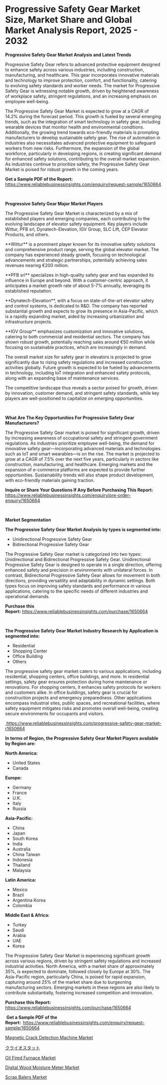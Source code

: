<p><h1>Progressive Safety Gear Market Size, Market Share and Global Market Analysis Report, 2025 - 2032</h1></p><p><strong>Progressive Safety Gear Market Analysis and Latest Trends</strong></p>
<p><p>Progressive Safety Gear refers to advanced protective equipment designed to enhance safety across various industries, including construction, manufacturing, and healthcare. This gear incorporates innovative materials and technology to improve protection, comfort, and functionality, catering to evolving safety standards and worker needs. The market for Progressive Safety Gear is witnessing notable growth, driven by heightened awareness of workplace safety, stringent regulations, and an increasing emphasis on employee well-being. </p><p>The Progressive Safety Gear Market is expected to grow at a CAGR of 14.2% during the forecast period. This growth is fueled by several emerging trends, such as the integration of smart technology in safety gear, including wearable devices that monitor health and environmental conditions. Additionally, the growing trend towards eco-friendly materials is prompting manufacturers to develop sustainable safety gear. The rise of automation in industries also necessitates advanced protective equipment to safeguard workers from new risks. Furthermore, the expansion of the global workforce, particularly in developing regions, is creating significant demand for enhanced safety solutions, contributing to the overall market expansion. As industries continue to prioritize safety, the Progressive Safety Gear Market is poised for robust growth in the coming years.</p></p>
<p><strong>Get a Sample PDF of the Report:&nbsp;</strong> <a href="https://www.reliablebusinessinsights.com/enquiry/request-sample/1650664?utm_campaign=101&utm_medium=2&utm_source=Github&utm_content=ia&utm_term=17022025&utm_id=progressive-safety-gear">https://www.reliablebusinessinsights.com/enquiry/request-sample/1650664</a></p>
<p>&nbsp;</p>
<p><strong>Progressive Safety Gear Major Market Players</strong></p>
<p><p>The Progressive Safety Gear Market is characterized by a mix of established players and emerging companies, each contributing to the evolving landscape of elevator safety equipment. Key players include Wittur, PFB srl, Dynatech-Elevation, IGV Group, SLC Lift, CEP Elevator Products, and others.</p><p>**Wittur** is a prominent player known for its innovative safety solutions and comprehensive product range, serving the global elevator market. The company has experienced steady growth, focusing on technological advancements and strategic partnerships, potentially achieving sales revenues nearing €200 million.</p><p>**PFB srl** specializes in high-quality safety gear and has expanded its influence in Europe and beyond. With a customer-centric approach, it anticipates a market growth rate of about 5-7% annually, leveraging its established reputation.</p><p>**Dynatech-Elevation**, with a focus on state-of-the-art elevator safety and control systems, is dedicated to R&D. The company has reported substantial growth and expects to grow its presence in Asia-Pacific, which is a rapidly expanding market, aided by increasing urbanization and infrastructure projects.</p><p>**IGV Group** emphasizes customization and innovative solutions, catering to both commercial and residential sectors. The company has shown robust growth, potentially reaching sales around €50 million while focusing on sustainable practices, which are increasingly in demand.</p><p>The overall market size for safety gear in elevators is projected to grow significantly due to rising safety regulations and increased construction activities globally. Future growth is expected to be fueled by advancements in technology, including IoT integration and enhanced safety protocols, along with an expanding base of maintenance services.</p><p>The competitive landscape thus reveals a sector poised for growth, driven by innovation, customer demand, and stringent safety standards, while key players are well-positioned to capitalize on emerging opportunities.</p></p>
<p>&nbsp;</p>
<p><strong>What Are The Key Opportunities For Progressive Safety Gear Manufacturers?</strong></p>
<p><p>The Progressive Safety Gear market is poised for significant growth, driven by increasing awareness of occupational safety and stringent government regulations. As industries prioritize employee well-being, the demand for innovative safety gear—incorporating advanced materials and technologies such as IoT and smart wearables—is on the rise. The market is projected to grow at a CAGR of 7.5% over the next five years, particularly in sectors like construction, manufacturing, and healthcare. Emerging markets and the expansion of e-commerce platforms are expected to provide further opportunities. Sustainability trends will also shape product development, with eco-friendly materials gaining traction.</p></p>
<p><strong>Inquire or Share Your Questions If Any Before Purchasing This Report:</strong> <a href="https://www.reliablebusinessinsights.com/enquiry/pre-order-enquiry/1650664?utm_campaign=101&utm_medium=2&utm_source=Github&utm_content=ia&utm_term=17022025&utm_id=progressive-safety-gear">https://www.reliablebusinessinsights.com/enquiry/pre-order-enquiry/1650664</a></p>
<p>&nbsp;</p>
<p><strong>Market Segmentation</strong></p>
<p><strong>The Progressive Safety Gear Market Analysis by types is segmented into:</strong></p>
<p><ul><li>Unidirectional Progressive Safety Gear</li><li>Bidirectional Progressive Safety Gear</li></ul></p>
<p><p>The Progressive Safety Gear market is categorized into two types: Unidirectional and Bidirectional Progressive Safety Gear. Unidirectional Progressive Safety Gear is designed to operate in a single direction, offering enhanced safety and precision in environments with unilateral forces. In contrast, Bidirectional Progressive Safety Gear allows for movement in both directions, providing versatility and adaptability in dynamic settings. Both types focus on improving safety standards and performance in various applications, catering to the specific needs of different industries and operational demands.</p></p>
<p><strong>Purchase this Report:&nbsp;</strong><a href="https://www.reliablebusinessinsights.com/purchase/1650664?utm_campaign=101&utm_medium=2&utm_source=Github&utm_content=ia&utm_term=17022025&utm_id=progressive-safety-gear">https://www.reliablebusinessinsights.com/purchase/1650664</a></p>
<p>&nbsp;</p>
<p><strong>The Progressive Safety Gear Market Industry Research by Application is segmented into:</strong></p>
<p><ul><li>Residential</li><li>Shopping Center</li><li>Office Building</li><li>Others</li></ul></p>
<p><p>The progressive safety gear market caters to various applications, including residential, shopping centers, office buildings, and more. In residential settings, safety gear ensures protection during home maintenance or renovations. For shopping centers, it enhances safety protocols for workers and customers alike. In office buildings, safety gear is crucial for construction projects and emergency preparedness. Other applications encompass industrial sites, public spaces, and recreational facilities, where safety equipment mitigates risks and promotes overall well-being, creating secure environments for occupants and visitors.</p></p>
<p><a href="https://www.reliablebusinessinsights.com/progressive-safety-gear-market-r1650664?utm_campaign=101&utm_medium=2&utm_source=Github&utm_content=ia&utm_term=17022025&utm_id=progressive-safety-gear">&nbsp;https://www.reliablebusinessinsights.com/progressive-safety-gear-market-r1650664</a></p>
<p><strong>In terms of Region, the Progressive Safety Gear Market Players available by Region are:</strong></p>
<p>
    <p> <strong> North America: </strong>
        <ul>
            <li>United States</li>
            <li>Canada</li>
        </ul>
        </p> 
    <p> <strong> Europe: </strong>
        <ul>
            <li>Germany</li>
            <li>France</li>
            <li>U.K.</li>
            <li>Italy</li>
            <li>Russia</li>
        </ul>
        </p> 
    <p> <strong> Asia-Pacific: </strong>
        <ul>
            <li>China</li>
            <li>Japan</li>
            <li>South Korea</li>
            <li>India</li>
            <li>Australia</li>
            <li>China Taiwan</li>
            <li>Indonesia</li>
            <li>Thailand</li>
            <li>Malaysia</li>
        </ul>
        </p> 
    <p> <strong> Latin America: </strong>
        <ul>
            <li>Mexico</li>
            <li>Brazil</li>
            <li>Argentina Korea</li>
            <li>Colombia</li>
        </ul>
        </p> 
    <p> <strong> Middle East & Africa: </strong>
        <ul>
            <li>Turkey</li>
            <li>Saudi</li>
            <li>Arabia</li>
            <li>UAE</li>
            <li>Korea</li>
        </ul>
    </p>
    </p>
<p><p>The Progressive Safety Gear Market is experiencing significant growth across various regions, driven by stringent safety regulations and increased industrial activities. North America, with a market share of approximately 35%, is expected to dominate, followed closely by Europe at 30%. The Asia-Pacific region, particularly China, is poised for rapid expansion, capturing around 25% of the market share due to burgeoning manufacturing sectors. Emerging markets in these regions are also likely to contribute substantially, fostering increased competition and innovation.</p></p>
<p><strong>Purchase this Report: </strong><a href="https://www.reliablebusinessinsights.com/purchase/1650664?utm_campaign=101&utm_medium=2&utm_source=Github&utm_content=ia&utm_term=17022025&utm_id=progressive-safety-gear">https://www.reliablebusinessinsights.com/purchase/1650664</a></p>
<p>&nbsp;<strong>Get a Sample PDF of the Report:&nbsp;&nbsp;</strong><a href="https://www.reliablebusinessinsights.com/enquiry/request-sample/1650664?utm_campaign=101&utm_medium=2&utm_source=Github&utm_content=ia&utm_term=17022025&utm_id=progressive-safety-gear">https://www.reliablebusinessinsights.com/enquiry/request-sample/1650664</a></p>
<p><strong></strong></p>
<p><p><a href="https://github.com/iquiseeboli/Market-Research-Report-List-1/blob/main/magnetic-crack-detection-machine-market.md?utm_campaign=101&utm_medium=2&utm_source=Github&utm_content=ia&utm_term=17022025&utm_id=progressive-safety-gear">Magnetic Crack Detection Machine Market</a></p><p><a href="https://github.com/lababdou/Market-Research-Report-List-6/blob/main/656146537416.md?utm_campaign=101&utm_medium=2&utm_source=Github&utm_content=ia&utm_term=17022025&utm_id=progressive-safety-gear">クライオスタット</a></p><p><a href="https://github.com/haimamuirev8/Market-Research-Report-List-1/blob/main/oil-fired-furnace-market.md?utm_campaign=101&utm_medium=2&utm_source=Github&utm_content=ia&utm_term=17022025&utm_id=progressive-safety-gear">Oil Fired Furnace Market</a></p><p><a href="https://github.com/poianaokkels/Market-Research-Report-List-1/blob/main/digital-wood-moisture-meter-market.md?utm_campaign=101&utm_medium=2&utm_source=Github&utm_content=ia&utm_term=17022025&utm_id=progressive-safety-gear">Digital Wood Moisture Meter Market</a></p><p><a href="https://github.com/naulasulakr0/Market-Research-Report-List-1/blob/main/scrap-balers-market.md?utm_campaign=101&utm_medium=2&utm_source=Github&utm_content=ia&utm_term=17022025&utm_id=progressive-safety-gear">Scrap Balers Market</a></p></p>